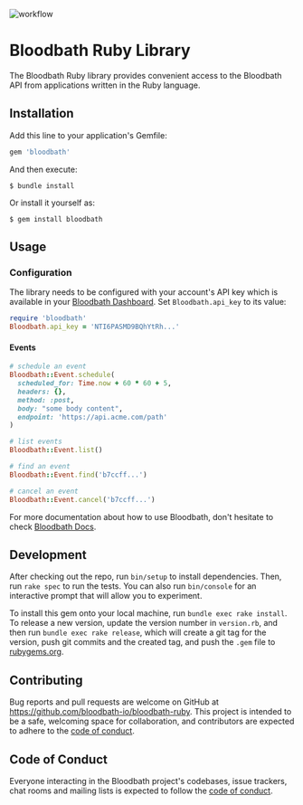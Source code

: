 ![workflow](https://github.com/bloodbath-io/bloodbath-ruby/actions/workflows/main.yml/badge.svg)

# Bloodbath Ruby Library

The Bloodbath Ruby library provides convenient access to the Bloodbath API from applications written in the Ruby language.

## Installation

Add this line to your application's Gemfile:

```ruby
gem 'bloodbath'
```

And then execute:

    $ bundle install

Or install it yourself as:

    $ gem install bloodbath

## Usage

### Configuration
The library needs to be configured with your account's API key which is available in your [Bloodbath Dashboard](https://app.bloodbath.io/). Set `Bloodbath.api_key` to its value:

```ruby
require 'bloodbath'
Bloodbath.api_key = 'NTI6PASMD9BQhYtRh...'
```

#### Events
```ruby
# schedule an event
Bloodbath::Event.schedule(
  scheduled_for: Time.now + 60 * 60 + 5,
  headers: {},
  method: :post,
  body: "some body content",
  endpoint: 'https://api.acme.com/path'
)

# list events
Bloodbath::Event.list()

# find an event
Bloodbath::Event.find('b7ccff...')

# cancel an event
Bloodbath::Event.cancel('b7ccff...')
```

For more documentation about how to use Bloodbath, don't hesitate to check [Bloodbath Docs](https://docs.bloodbath.io/).

## Development

After checking out the repo, run `bin/setup` to install dependencies. Then, run `rake spec` to run the tests. You can also run `bin/console` for an interactive prompt that will allow you to experiment.

To install this gem onto your local machine, run `bundle exec rake install`. To release a new version, update the version number in `version.rb`, and then run `bundle exec rake release`, which will create a git tag for the version, push git commits and the created tag, and push the `.gem` file to [rubygems.org](https://rubygems.org).

## Contributing

Bug reports and pull requests are welcome on GitHub at https://github.com/bloodbath-io/bloodbath-ruby. This project is intended to be a safe, welcoming space for collaboration, and contributors are expected to adhere to the [code of conduct](https://github.com/bloodbath-io/bloodbath-ruby/blob/master/CODE_OF_CONDUCT.md).

## Code of Conduct

Everyone interacting in the Bloodbath project's codebases, issue trackers, chat rooms and mailing lists is expected to follow the [code of conduct](https://github.com/bloodbath-io/bloodbath-ruby/blob/master/CODE_OF_CONDUCT.md).
